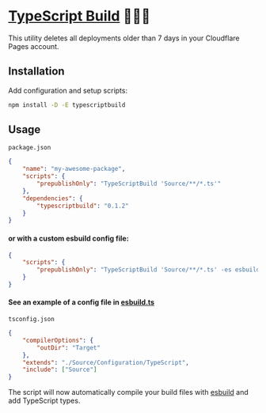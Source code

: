 # [TypeScript Build] 🧑🏻‍💻

This utility deletes all deployments older than 7 days in your Cloudflare Pages account.

## Installation

Add configuration and setup scripts:

```sh
npm install -D -E typescriptbuild
```

## Usage

`package.json`

```json
{
	"name": "my-awesome-package",
	"scripts": {
		"prepublishOnly": "TypeScriptBuild 'Source/**/*.ts'"
	},
	"dependencies": {
		"typescriptbuild": "0.1.2"
	}
}
```

#### or with a custom esbuild config file:

```json
{
	"scripts": {
		"prepublishOnly": "TypeScriptBuild 'Source/**/*.ts' -es esbuild.ts"
	}
}
```

#### See an example of a config file in [esbuild.ts](Source/Configuration/esbuild.ts)

`tsconfig.json`

```json
{
	"compilerOptions": {
		"outDir": "Target"
	},
	"extends": "./Source/Configuration/TypeScript",
	"include": ["Source"]
}
```

The script will now automatically compile your build files with [esbuild] and
add TypeScript types.

[TypeScript Build]: https://npmjs.org/typescriptbuild
[esbuild]: https://npmjs.org/esbuild
